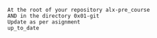 
    At the root of your repository alx-pre_course
    AND in the directory 0x01-git
    Update as per asignment
    up_to_date
